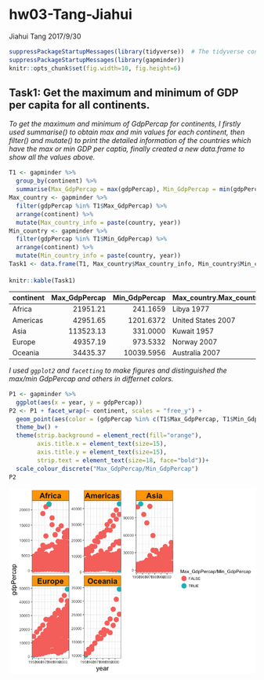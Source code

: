 hw03-Tang-Jiahui
================
Jiahui Tang
2017/9/30

``` r
suppressPackageStartupMessages(library(tidyverse))  # The tidyverse contains ggplot2!
suppressPackageStartupMessages(library(gapminder))
knitr::opts_chunk$set(fig.width=10, fig.height=6)
```

Task1: Get the maximum and minimum of GDP per capita for all continents.
------------------------------------------------------------------------

*To get the maximum and minimum of GdpPercap for continents, I firstly used summarise() to obtain max and min values for each continent, then filter() and mutate() to print the detailed information of the countries which have the max or min GDP per captia, finally created a new data.frame to show all the values above.*

``` r
T1 <- gapminder %>% 
  group_by(continent) %>% 
  summarise(Max_GdpPercap = max(gdpPercap), Min_GdpPercap = min(gdpPercap))
Max_country <- gapminder %>% 
  filter(gdpPercap %in% T1$Max_GdpPercap) %>% 
  arrange(continent) %>% 
  mutate(Max_country_info = paste(country, year))
Min_country <- gapminder %>% 
  filter(gdpPercap %in% T1$Min_GdpPercap) %>% 
  arrange(continent) %>% 
  mutate(Min_country_info = paste(country, year))
Task1 <- data.frame(T1, Max_country$Max_country_info, Min_country$Min_country_info)

knitr::kable(Task1)
```

| continent |  Max\_GdpPercap|  Min\_GdpPercap| Max\_country.Max\_country\_info | Min\_country.Min\_country\_info |
|:----------|---------------:|---------------:|:--------------------------------|:--------------------------------|
| Africa    |        21951.21|        241.1659| Libya 1977                      | Congo, Dem. Rep. 2002           |
| Americas  |        42951.65|       1201.6372| United States 2007              | Haiti 2007                      |
| Asia      |       113523.13|        331.0000| Kuwait 1957                     | Myanmar 1952                    |
| Europe    |        49357.19|        973.5332| Norway 2007                     | Bosnia and Herzegovina 1952     |
| Oceania   |        34435.37|      10039.5956| Australia 2007                  | Australia 1952                  |

*I used `ggplot2` and `facetting` to make figures and distinguished the max/min GdpPercap and others in differnet colors.*

``` r
P1 <- gapminder %>% 
  ggplot(aes(x = year, y = gdpPercap))
P2 <- P1 + facet_wrap(~ continent, scales = "free_y") +
  geom_point(aes(color = (gdpPercap %in% c(T1$Max_GdpPercap, T1$Min_GdpPercap))), size = 5) +
  theme_bw() +
  theme(strip.background = element_rect(fill="orange"),
        axis.title.x = element_text(size=15),
        axis.title.y = element_text(size=15),
        strip.text = element_text(size=18, face="bold"))+
  scale_colour_discrete("Max_GdpPercap/Min_GdpPercap")
P2
```

![](hw03-Tang-Jiahui_files/figure-markdown_github-ascii_identifiers/unnamed-chunk-3-1.png)
